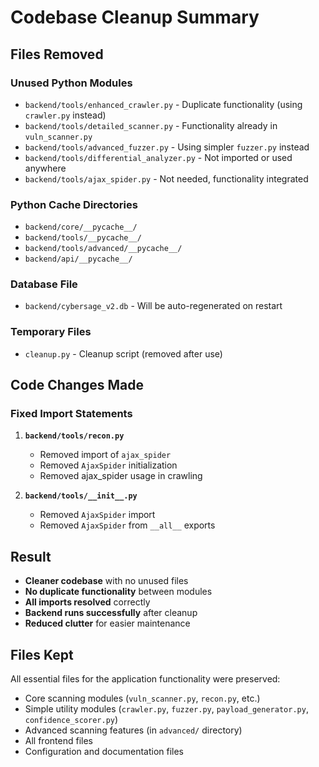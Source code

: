 # Codebase Cleanup Summary

## Files Removed

### Unused Python Modules
- `backend/tools/enhanced_crawler.py` - Duplicate functionality (using `crawler.py` instead)
- `backend/tools/detailed_scanner.py` - Functionality already in `vuln_scanner.py`
- `backend/tools/advanced_fuzzer.py` - Using simpler `fuzzer.py` instead
- `backend/tools/differential_analyzer.py` - Not imported or used anywhere
- `backend/tools/ajax_spider.py` - Not needed, functionality integrated

### Python Cache Directories
- `backend/core/__pycache__/`
- `backend/tools/__pycache__/`
- `backend/tools/advanced/__pycache__/`
- `backend/api/__pycache__/`

### Database File
- `backend/cybersage_v2.db` - Will be auto-regenerated on restart

### Temporary Files
- `cleanup.py` - Cleanup script (removed after use)

## Code Changes Made

### Fixed Import Statements
1. **`backend/tools/recon.py`**
   - Removed import of `ajax_spider`
   - Removed `AjaxSpider` initialization
   - Removed ajax_spider usage in crawling

2. **`backend/tools/__init__.py`**
   - Removed `AjaxSpider` import
   - Removed `AjaxSpider` from `__all__` exports

## Result
- **Cleaner codebase** with no unused files
- **No duplicate functionality** between modules
- **All imports resolved** correctly
- **Backend runs successfully** after cleanup
- **Reduced clutter** for easier maintenance

## Files Kept
All essential files for the application functionality were preserved:
- Core scanning modules (`vuln_scanner.py`, `recon.py`, etc.)
- Simple utility modules (`crawler.py`, `fuzzer.py`, `payload_generator.py`, `confidence_scorer.py`)
- Advanced scanning features (in `advanced/` directory)
- All frontend files
- Configuration and documentation files
